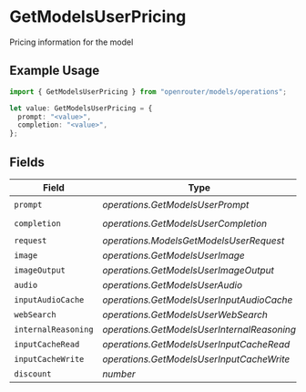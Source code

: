 # GetModelsUserPricing

Pricing information for the model

## Example Usage

```typescript
import { GetModelsUserPricing } from "openrouter/models/operations";

let value: GetModelsUserPricing = {
  prompt: "<value>",
  completion: "<value>",
};
```

## Fields

| Field                                       | Type                                        | Required                                    | Description                                 |
| ------------------------------------------- | ------------------------------------------- | ------------------------------------------- | ------------------------------------------- |
| `prompt`                                    | *operations.GetModelsUserPrompt*            | :heavy_check_mark:                          | N/A                                         |
| `completion`                                | *operations.GetModelsUserCompletion*        | :heavy_check_mark:                          | N/A                                         |
| `request`                                   | *operations.ModelsGetModelsUserRequest*     | :heavy_minus_sign:                          | N/A                                         |
| `image`                                     | *operations.GetModelsUserImage*             | :heavy_minus_sign:                          | N/A                                         |
| `imageOutput`                               | *operations.GetModelsUserImageOutput*       | :heavy_minus_sign:                          | N/A                                         |
| `audio`                                     | *operations.GetModelsUserAudio*             | :heavy_minus_sign:                          | N/A                                         |
| `inputAudioCache`                           | *operations.GetModelsUserInputAudioCache*   | :heavy_minus_sign:                          | N/A                                         |
| `webSearch`                                 | *operations.GetModelsUserWebSearch*         | :heavy_minus_sign:                          | N/A                                         |
| `internalReasoning`                         | *operations.GetModelsUserInternalReasoning* | :heavy_minus_sign:                          | N/A                                         |
| `inputCacheRead`                            | *operations.GetModelsUserInputCacheRead*    | :heavy_minus_sign:                          | N/A                                         |
| `inputCacheWrite`                           | *operations.GetModelsUserInputCacheWrite*   | :heavy_minus_sign:                          | N/A                                         |
| `discount`                                  | *number*                                    | :heavy_minus_sign:                          | N/A                                         |